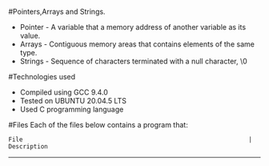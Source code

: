 #Pointers,Arrays and Strings.


* Pointer - A variable that a memory address of another variable as its value.
* Arrays - Contiguous memory areas that contains elements of the same type.
* Strings - Sequence of characters terminated with a null character, \0

#Technologies used
* Compiled using GCC 9.4.0
* Tested on UBUNTU 20.04.5 LTS
* Used C programming language

#Files
Each of the files below contains a program that:

    File                                                               |        Description
----------------------------------------------------------------------------------------------------------------------------------------------------- 
